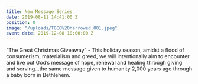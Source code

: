 ```yaml
---
title: New Message Series
date: 2019-08-11 14:41:00 Z
position: 0
image: "/uploads/TGCG%20narrowed.001.jpeg"
event date: 2019-12-08 10:00:00 Z
---
```


“The Great Christmas Giveaway” - This holiday season, amidst a flood of consumerism, materialism and greed, we will intentionally aim to encounter and live out God’s message of hope, renewal and healing through giving and serving…the same message given to humanity 2,000 years ago through a baby born in Bethlehem.